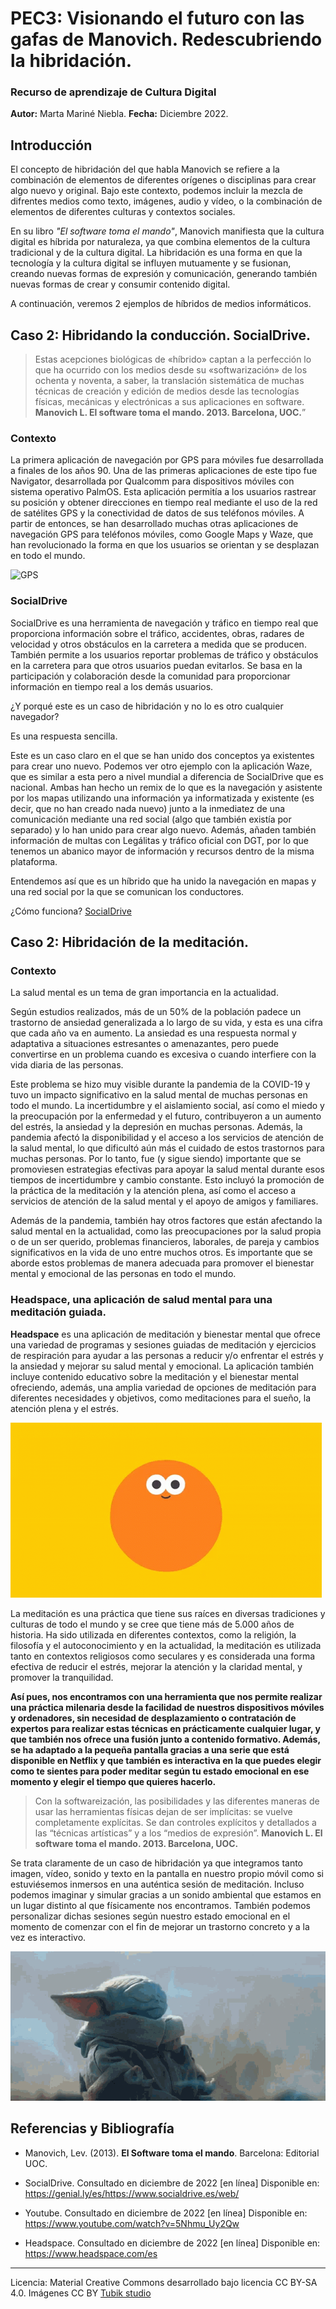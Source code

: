 

# PEC3: Visionando el futuro con las gafas de Manovich. Redescubriendo la hibridación. 

### Recurso de aprendizaje de Cultura Digital 

**Autor:** Marta Mariné Niebla. **Fecha:** Diciembre 2022.


## Introducción


El concepto de hibridación del que habla Manovich se refiere a la combinación de elementos de diferentes orígenes o disciplinas para crear algo nuevo y original. Bajo este contexto, podemos incluir la mezcla de difrentes medios como texto, imágenes, audio y vídeo, o la combinación de elementos de diferentes culturas y contextos sociales.

En su libro *"El software toma el mando"*, Manovich manifiesta que la cultura digital es híbrida por naturaleza, ya que combina elementos de la cultura tradicional y de la cultura digital. La hibridación es una forma en que la tecnología y la cultura digital se influyen mutuamente y se fusionan, creando nuevas formas de expresión y comunicación, generando también nuevas formas de crear y consumir contenido digital.


A continuación, veremos 2 ejemplos de híbridos de medios informáticos.


## Caso 2: Hibridando la conducción. SocialDrive.

>Estas acepciones biológicas de «híbrido» captan a la perfección lo que ha ocurrido con los medios desde su «softwarización» de los ochenta y noventa, a saber, la translación sistemática de muchas técnicas de creación y edición de medios desde las tecnologías físicas, mecánicas y electrónicas a sus aplicaciones en software. **Manovich L. El software toma el mando. 2013. Barcelona, UOC.**”

### Contexto

La primera aplicación de navegación por GPS para móviles fue desarrollada a finales de los años 90. Una de las primeras aplicaciones de este tipo fue Navigator, desarrollada por Qualcomm para dispositivos móviles con sistema operativo PalmOS. Esta aplicación permitía a los usuarios rastrear su posición y obtener direcciones en tiempo real mediante el uso de la red de satélites GPS y la conectividad de datos de sus teléfonos móviles. A partir de entonces, se han desarrollado muchas otras aplicaciones de navegación GPS para teléfonos móviles, como Google Maps y Waze, que han revolucionado la forma en que los usuarios se orientan y se desplazan en todo el mundo.

![GPS](https://github.com/Mmarinen/PEC3_Manovich_Reloaded/blob/452cc40649cb3b3c6268f736dd303f40f0896598/gps.gif)


### SocialDrive

SocialDrive es una herramienta de navegación y tráfico en tiempo real que proporciona información sobre el tráfico, accidentes, obras, radares de velocidad y otros obstáculos en la carretera a medida que se producen. También permite a los usuarios reportar problemas de tráfico y obstáculos en la carretera para que otros usuarios puedan evitarlos. Se basa en la participación y colaboración desde la comunidad para proporcionar información en tiempo real a los demás usuarios.

¿Y porqué este es un caso de hibridación y no lo es otro cualquier navegador?

Es una respuesta sencilla. 

Este es un caso claro en el que se han unido dos conceptos ya existentes para crear uno nuevo. Podemos ver otro ejemplo con la aplicación Waze, que es similar a esta pero a nivel mundial a diferencia de SocialDrive que es nacional. Ambas han hecho un remix de lo que es la navegación y asistente por los mapas utilizando una información ya informatizada y existente (es decir, que no han creado nada nuevo) junto a la inmediatez de una comunicación mediante una red social (algo que también existía por separado) y lo han unido para crear algo nuevo. Además, añaden también información de multas con Legálitas y tráfico oficial con DGT, por lo que tenemos un abanico mayor de información y recursos dentro de la misma plataforma.


Entendemos así que es un híbrido que ha unido la navegación en mapas y una red social por la que se comunican los conductores.

¿Cómo funciona? [SocialDrive](https://www.youtube.com/watch?v=5Nhmu_Uy2Qw)


## Caso 2: Hibridación de la meditación. 
### Contexto

La salud mental es un tema de gran importancia en la actualidad. 

Según estudios realizados, más de un 50% de la población padece un trastorno de ansiedad generalizada a lo largo de su vida, y esta es una cifra que cada año va en aumento. La ansiedad es una respuesta normal y adaptativa a situaciones estresantes o amenazantes, pero puede convertirse en un problema cuando es excesiva o cuando interfiere con la vida diaria de las personas.

Este problema se hizo muy visible durante la pandemia de la COVID-19 y tuvo un impacto significativo en la salud mental de muchas personas en todo el mundo. La incertidumbre y el aislamiento social, así como el miedo y la preocupación por la enfermedad y el futuro, contribuyeron a un aumento del estrés, la ansiedad y la depresión en muchas personas. Además, la pandemia afectó la disponibilidad y el acceso a los servicios de atención de la salud mental, lo que dificultó aún más el cuidado de estos trastornos para muchas personas. Por lo tanto, fue (y sigue siendo) importante que se promoviesen estrategias efectivas para apoyar la salud mental durante esos tiempos de incertidumbre y cambio constante. Esto incluyó la promoción de la práctica de la meditación y la atención plena, así como el acceso a servicios de atención de la salud mental y el apoyo de amigos y familiares.

Además de la pandemia, también hay otros factores que están afectando la salud mental en la actualidad, como las preocupaciones por la salud propia o de un ser querido, problemas financieros, laborales, de pareja y cambios significativos en la vida de uno entre muchos otros. Es importante que se aborde estos problemas de manera adecuada para promover el bienestar mental y emocional de las personas en todo el mundo.

### Headspace, una aplicación de salud mental para una meditación guiada.

**Headspace** es una aplicación de meditación y bienestar mental que ofrece una variedad de programas y sesiones guiadas de meditación y ejercicios de respiración para ayudar a las personas a reducir y/o enfrentar el estrés y la ansiedad y mejorar su salud mental y emocional. La aplicación también incluye contenido educativo sobre la meditación y el bienestar mental ofreciendo, además, una amplia variedad de opciones de meditación para diferentes necesidades y objetivos, como meditaciones para el sueño, la atención plena y el estrés. 

![Meditation](https://github.com/Mmarinen/PEC3_Manovich_Reloaded/blob/8a1ebfa104361bf1b90e209895af4e95d8e363cc/smile-headspace-guide-to-meditation%20(2).gif)

La meditación es una práctica que tiene sus raíces en diversas tradiciones y culturas de todo el mundo y se cree que tiene más de 5.000 años de historia. Ha sido utilizada en diferentes contextos, como la religión, la filosofía y el autoconocimiento y en la actualidad, la meditación es utilizada tanto en contextos religiosos como seculares y es considerada una forma efectiva de reducir el estrés, mejorar la atención y la claridad mental, y promover la tranquilidad.

**Así pues, nos encontramos con una herramienta que nos permite realizar una práctica milenaria desde la facilidad de nuestros dispositivos móviles y ordenadores, sin necesidad de desplazamiento o contratación de expertos para realizar estas técnicas en prácticamente cualquier lugar, y que también nos ofrece una fusión junto a contenido formativo. Además, se ha adaptado a la pequeña pantalla gracias a una serie que está disponible en Netflix y que también es interactiva en la que puedes elegir como te sientes para poder meditar según tu estado emocional en ese momento y elegir el tiempo que quieres hacerlo.**

>Con la softwareización, las posibilidades y las diferentes maneras de usar las herramientas físicas dejan de ser implícitas: se vuelve 
completamente explícitas. Se dan controles explícitos y detallados a las “técnicas artísticas” y a los “medios de expresión”. **Manovich L. El software toma el mando. 2013. Barcelona, UOC.**

Se trata claramente de un caso de hibridación ya que integramos tanto imagen, vídeo, sonido y texto en la pantalla en nuestro propio móvil como si estuviésemos inmersos en una auténtica sesión de meditación. Incluso podemos imaginar y simular gracias a un sonido ambiental que estamos en un lugar distinto al que físicamente nos encontramos. También podemos personalizar dichas sesiones según nuestro estado emocional en el momento de comenzar con el fin de mejorar un trastorno concreto y a la vez es interactivo.

![Meditation Grogu](https://github.com/Mmarinen/PEC3_Manovich_Reloaded/blob/5ee80bd16ee3f8f02cafd35a101d925733106508/meditation-grogu.gif)



## Referencias y Bibliografía

* Manovich, Lev. (2013). **El Software toma el mando**. Barcelona: Editorial UOC. 
 
* SocialDrive. Consultado en diciembre de 2022 [en línea] Disponible en: https://genial.ly/es/https://www.socialdrive.es/web/
 
* Youtube. Consultado en diciembre de 2022 [en línea] Disponible en: https://www.youtube.com/watch?v=5Nhmu_Uy2Qw
 
* Headspace. Consultado en diciembre de 2022 [en línea] Disponible en: https://www.headspace.com/es

----

Licencia: Material Creative Commons desarrollado bajo licencia CC BY-SA 4.0. Imágenes CC BY [Tubik studio](https://blog.tubikstudio.com/how-to-create-original-flat-illustrations-designers-tips/) 
